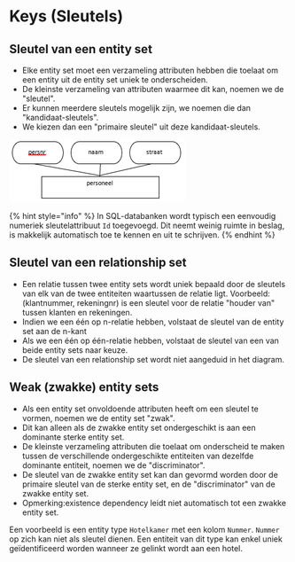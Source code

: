 # Keys \(Sleutels\)

## Sleutel van een entity set

* Elke entity set moet een verzameling attributen hebben die toelaat om een entity uit de entity set uniek te onderscheiden.
* De kleinste verzameling van attributen waarmee dit kan, noemen we de "sleutel".
* Er kunnen meerdere sleutels mogelijk zijn, we noemen die dan "kandidaat-sleutels".
* We kiezen dan een "primaire sleutel" uit deze kandidaat-sleutels.

![](../../.gitbook/assets/image%20%2845%29.png)

{% hint style="info" %}
In SQL-databanken wordt typisch een eenvoudig numeriek sleutelattribuut `Id` toegevoegd. Dit neemt weinig ruimte in beslag, is makkelijk automatisch toe te kennen en uit te schrijven.
{% endhint %}

## Sleutel van een relationship set

* Een relatie tussen twee entity sets wordt uniek bepaald door de sleutels van elk van de twee entiteiten waartussen de relatie ligt. Voorbeeld: \(klantnummer, rekeningnr\) is een sleutel voor de relatie "houder van" tussen klanten en rekeningen.
* Indien we een één op n-relatie hebben, volstaat de sleutel van de entity set aan de n-kant
* Als we een één op één-relatie hebben, volstaat de sleutel van een van beide entity sets naar keuze.
* De sleutel van een relationship set wordt niet aangeduid in het diagram.

## Weak \(zwakke\) entity sets

* Als een entity set onvoldoende attributen heeft om een sleutel te vormen, noemen we de entity set "zwak".
* Dit kan alleen als de zwakke entity set ondergeschikt is aan een dominante sterke entity set.
* De kleinste verzameling attributen die toelaat om onderscheid te maken tussen de verschillende ondergeschikte entiteiten van dezelfde dominante entiteit, noemen we de "discriminator".
* De sleutel van de zwakke entity set kan dan gevormd worden door de primaire sleutel van de sterke entity set, en de "discriminator" van de zwakke entity set.
* Opmerking:existence dependency leidt niet automatisch tot een zwakke entity set.

Een voorbeeld is een entity type `Hotelkamer` met een kolom `Nummer`. `Nummer` op zich kan niet als sleutel dienen. Een entiteit van dit type kan enkel uniek geïdentificeerd worden wanneer ze gelinkt wordt aan een hotel.
